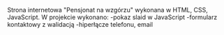 Strona internetowa "Pensjonat na wzgórzu" wykonana w HTML, CSS, JavaScript.
W projekcie wykonano:
-pokaz slaid w JavaScript
-formularz kontaktowy z walidacją
-hiperłącze telefonu, email
